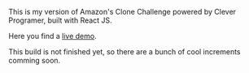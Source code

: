 This is my version of Amazon's Clone Challenge powered by Clever Programer, built with React JS.

Here you find a [live demo](https://challenge-c69ce.firebaseapp.com/).

This build is not finished yet, so there are a bunch of cool increments comming soon.
